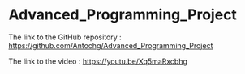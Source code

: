 # Advanced_Programming_Project

The link to the GitHub repository : https://github.com/Antochg/Advanced_Programming_Project

The link to the video : https://youtu.be/Xq5maRxcbhg
